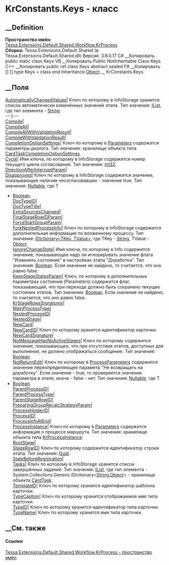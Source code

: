 # KrConstants.Keys - класс
##  __Definition
 **Пространство имён:**
[Tessa.Extensions.Default.Shared.Workflow.KrProcess](N_Tessa_Extensions_Default_Shared_Workflow_KrProcess.htm)  
 **Сборка:** Tessa.Extensions.Default.Shared (в
Tessa.Extensions.Default.Shared.dll) Версия: 3.6.0.17
C# __Копировать
     public static class Keys
VB __Копировать
     Public NotInheritable Class Keys
C++ __Копировать
     public ref class Keys abstract sealed
F# __Копировать
     [<AbstractClassAttribute>]
    [<SealedAttribute>]
    type Keys = class end
Inheritance
    [Object](https://learn.microsoft.com/dotnet/api/system.object) __ KrConstants.Keys
##  __Поля
[AutomaticallyChangedValues](F_Tessa_Extensions_Default_Shared_Workflow_KrProcess_KrConstants_Keys_AutomaticallyChangedValues.htm)|
Ключ по которому в InfoStorage хранится список автоматически изменённых
значений этапа. Тип значения:
[IList](https://learn.microsoft.com/dotnet/api/system.collections.ilist), где
тип элемента - [String](https://learn.microsoft.com/dotnet/api/system.string).  
---|---  
[Compile](F_Tessa_Extensions_Default_Shared_Workflow_KrProcess_KrConstants_Keys_Compile.htm)|  
[CompileAll](F_Tessa_Extensions_Default_Shared_Workflow_KrProcess_KrConstants_Keys_CompileAll.htm)|  
[CompileAllWithValidationResult](F_Tessa_Extensions_Default_Shared_Workflow_KrProcess_KrConstants_Keys_CompileAllWithValidationResult.htm)|  
[CompileWithValidationResult](F_Tessa_Extensions_Default_Shared_Workflow_KrProcess_KrConstants_Keys_CompileWithValidationResult.htm)|  
[CompletionOptionSettings](F_Tessa_Extensions_Default_Shared_Workflow_KrProcess_KrConstants_Keys_CompletionOptionSettings.htm)|
Ключ по которому в
[Parameters](P_Tessa_Extensions_Default_Shared_Workflow_KrProcess_KrProcessClientCommand_Parameters.htm)
содержатся параметры диалога. Тип значения: хранилище объекта типа
[CardTaskCompletionOptionSettings](T_Tessa_Cards_CardTaskCompletionOptionSettings.htm).  
[Cycle](F_Tessa_Extensions_Default_Shared_Workflow_KrProcess_KrConstants_Keys_Cycle.htm)|
Имя ключа, по которому в InfoStorage содержится номер текущего цикла
согласования. Тип значения:
[Int32](https://learn.microsoft.com/dotnet/api/system.int32).  
[DirectionAfterInterruptParam](F_Tessa_Extensions_Default_Shared_Workflow_KrProcess_KrConstants_Keys_DirectionAfterInterruptParam.htm)|  
[Disapproved](F_Tessa_Extensions_Default_Shared_Workflow_KrProcess_KrConstants_Keys_Disapproved.htm)|
Ключ по которому в InfoStorage содержится значение, показывающее наличие
несогласовавших - значение true. Тип значения:
[Nullable<T>](https://learn.microsoft.com/dotnet/api/system.nullable-1), где T
- [Boolean](https://learn.microsoft.com/dotnet/api/system.boolean).  
[DocTypeID](F_Tessa_Extensions_Default_Shared_Workflow_KrProcess_KrConstants_Keys_DocTypeID.htm)|  
[DocTypeTitle](F_Tessa_Extensions_Default_Shared_Workflow_KrProcess_KrConstants_Keys_DocTypeTitle.htm)|  
[ExtraSourcesChanged](F_Tessa_Extensions_Default_Shared_Workflow_KrProcess_KrConstants_Keys_ExtraSourcesChanged.htm)|  
[FinalStageRowIDParam](F_Tessa_Extensions_Default_Shared_Workflow_KrProcess_KrConstants_Keys_FinalStageRowIDParam.htm)|  
[ForceStartGroupParam](F_Tessa_Extensions_Default_Shared_Workflow_KrProcess_KrConstants_Keys_ForceStartGroupParam.htm)|  
[ForkNestedProcessInfo](F_Tessa_Extensions_Default_Shared_Workflow_KrProcess_KrConstants_Keys_ForkNestedProcessInfo.htm)|
Ключ по которому в InfoStorage содержится дополнительная информация по
вложенному процессу. Тип значения: [IDictionary<TKey,
TValue>](https://learn.microsoft.com/dotnet/api/system.collections.generic.idictionary-2),
где TKey - [String](https://learn.microsoft.com/dotnet/api/system.string),
TValue - [Object](https://learn.microsoft.com/dotnet/api/system.object).  
[IgnoreChangeState](F_Tessa_Extensions_Default_Shared_Workflow_KrProcess_KrConstants_Keys_IgnoreChangeState.htm)|
Имя ключа, по которому в Info содержится значение, показывающее надо ли
игнорировать значение флага "Изменять состояние" в настройках этапа
"Доработка". Тип значения:
[Boolean](https://learn.microsoft.com/dotnet/api/system.boolean). Если
значение не найдено, то считается, что оно равно false.  
[KeepStageStatesParam](F_Tessa_Extensions_Default_Shared_Workflow_KrProcess_KrConstants_Keys_KeepStageStatesParam.htm)|
Ключ, по которому в дополнительных параметрах состояния (Parameters)
содержится флаг, показывающий, что при переходе должно быть сохранено текущее
состояние этапов. Тип значения:
[Boolean](https://learn.microsoft.com/dotnet/api/system.boolean). Если
значение не найдено, то считается, что оно равно false.  
[KrStageRowsSignatures](F_Tessa_Extensions_Default_Shared_Workflow_KrProcess_KrConstants_Keys_KrStageRowsSignatures.htm)|  
[MainProcessType](F_Tessa_Extensions_Default_Shared_Workflow_KrProcess_KrConstants_Keys_MainProcessType.htm)|  
[NestedProcessID](F_Tessa_Extensions_Default_Shared_Workflow_KrProcess_KrConstants_Keys_NestedProcessID.htm)|  
[NestedStage](F_Tessa_Extensions_Default_Shared_Workflow_KrProcess_KrConstants_Keys_NestedStage.htm)|  
[NewCard](F_Tessa_Extensions_Default_Shared_Workflow_KrProcess_KrConstants_Keys_NewCard.htm)|  
[NewCardID](F_Tessa_Extensions_Default_Shared_Workflow_KrProcess_KrConstants_Keys_NewCardID.htm)|
Ключ по которому хранится идентификатор карточки.  
[NewCardSignature](F_Tessa_Extensions_Default_Shared_Workflow_KrProcess_KrConstants_Keys_NewCardSignature.htm)|  
[NotMessageHasNoActiveStages](F_Tessa_Extensions_Default_Shared_Workflow_KrProcess_KrConstants_Keys_NotMessageHasNoActiveStages.htm)|
Ключ по которому содержится значение, показывающее, что при отсутствии этапов,
доступных для выполнения, не должно отображаться сообщение. Тип значения:
[Boolean](https://learn.microsoft.com/dotnet/api/system.boolean).  
[NotReturnEdit](F_Tessa_Extensions_Default_Shared_Workflow_KrProcess_KrConstants_Keys_NotReturnEdit.htm)|
Ключ по которому в
[ProcessParameters](P_Tessa_Cards_Workflow_IWorkflowProcessInfo_ProcessParameters.htm)
содержится значение переопределяющее параметр "Не возвращать на доработку".
Если значение - true, то проверяется значение параметра в этапе, иначе - false
\- нет. Тип значения:
[Nullable<T>](https://learn.microsoft.com/dotnet/api/system.nullable-1), где T
- [Boolean](https://learn.microsoft.com/dotnet/api/system.boolean).  
[ParentProcessID](F_Tessa_Extensions_Default_Shared_Workflow_KrProcess_KrConstants_Keys_ParentProcessID.htm)|  
[ParentProcessType](F_Tessa_Extensions_Default_Shared_Workflow_KrProcess_KrConstants_Keys_ParentProcessType.htm)|  
[ParentStageRowID](F_Tessa_Extensions_Default_Shared_Workflow_KrProcess_KrConstants_Keys_ParentStageRowID.htm)|  
[PreparingGroupRecalcStrategyParam](F_Tessa_Extensions_Default_Shared_Workflow_KrProcess_KrConstants_Keys_PreparingGroupRecalcStrategyParam.htm)|  
[ProcessHolderID](F_Tessa_Extensions_Default_Shared_Workflow_KrProcess_KrConstants_Keys_ProcessHolderID.htm)|  
[ProcessID](F_Tessa_Extensions_Default_Shared_Workflow_KrProcess_KrConstants_Keys_ProcessID.htm)|  
[ProcessInfoAtEnd](F_Tessa_Extensions_Default_Shared_Workflow_KrProcess_KrConstants_Keys_ProcessInfoAtEnd.htm)|  
[ProcessInstance](F_Tessa_Extensions_Default_Shared_Workflow_KrProcess_KrConstants_Keys_ProcessInstance.htm)|
Ключ по которому в
[Parameters](P_Tessa_Extensions_Default_Shared_Workflow_KrProcess_KrProcessClientCommand_Parameters.htm)
содержится информация о процессе маршрута. Тип значения: хранилище объекта
типа
[KrProcessInstance](T_Tessa_Extensions_Default_Shared_Workflow_KrProcess_KrProcessInstance.htm).  
[RootStage](F_Tessa_Extensions_Default_Shared_Workflow_KrProcess_KrConstants_Keys_RootStage.htm)|  
[StageRowID](F_Tessa_Extensions_Default_Shared_Workflow_KrProcess_KrConstants_Keys_StageRowID.htm)|
Ключ по которому содержится идентификатор строки этапа. Тип значения:
[Guid](https://learn.microsoft.com/dotnet/api/system.guid).  
[StateBeforeRegistration](F_Tessa_Extensions_Default_Shared_Workflow_KrProcess_KrConstants_Keys_StateBeforeRegistration.htm)|  
[Tasks](F_Tessa_Extensions_Default_Shared_Workflow_KrProcess_KrConstants_Keys_Tasks.htm)|
Ключ по которому в InfoStorage хранится список завершённых заданий. Тип
значения:
[IList](https://learn.microsoft.com/dotnet/api/system.collections.ilist), где
тип элемента -
System.Collections.Generic.IDictionary<[String](https://learn.microsoft.com/dotnet/api/system.string),[Object](https://learn.microsoft.com/dotnet/api/system.object)>
\- хранилище объекта [CardTask](T_Tessa_Cards_CardTask.htm).  
[TemplateID](F_Tessa_Extensions_Default_Shared_Workflow_KrProcess_KrConstants_Keys_TemplateID.htm)|
Ключ по которому хранится идентификатор шаблона карточки.  
[TypeCaption](F_Tessa_Extensions_Default_Shared_Workflow_KrProcess_KrConstants_Keys_TypeCaption.htm)|
Ключ по которому хранится отображаемое имя типа карточки.  
[TypeID](F_Tessa_Extensions_Default_Shared_Workflow_KrProcess_KrConstants_Keys_TypeID.htm)|
Ключ по которому хранится идентификатор типа карточки.  
[TypeName](F_Tessa_Extensions_Default_Shared_Workflow_KrProcess_KrConstants_Keys_TypeName.htm)|
Ключ по которому хранится имя типа карточки.  
## __См. также
#### Ссылки
[Tessa.Extensions.Default.Shared.Workflow.KrProcess - пространство
имён](N_Tessa_Extensions_Default_Shared_Workflow_KrProcess.htm)
